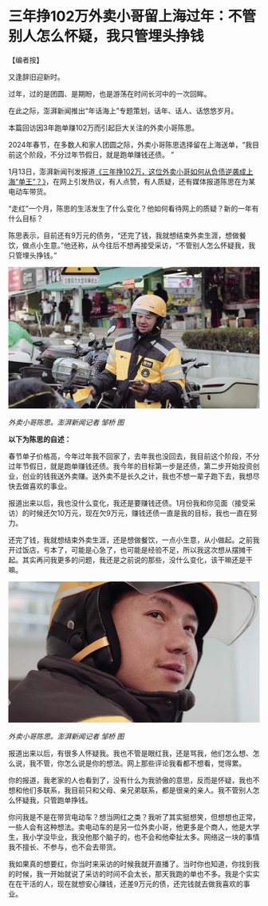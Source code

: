 # 三年挣102万外卖小哥留上海过年：不管别人怎么怀疑，我只管埋头挣钱

【编者按】

又逢辞旧迎新时。

过年，过的是团圆、是期盼，也是游荡在时间长河中的一次回眸。

在此之际，澎湃新闻推出“年话海上”专题策划，话年、话人、话悠悠岁月。

本篇回访因3年跑单赚102万而引起巨大关注的外卖小哥陈思。

2024年春节，在多数人和家人团圆之际，外卖小哥陈思选择留在上海送单，“我目前这个阶段，不分过年节假日，就是跑单赚钱还债。 ”

1月13日，澎湃新闻刊发报道[《三年挣102万，这位外卖小哥如何从负债逆袭成上海“单王”？》](https://news.qq.com/rain/a/20240113A06FIJ00)，在网上引发热议，有人点赞，有人质疑，还有媒体报道陈思在为某电动车带货。

“走红”一个月，陈思的生活发生了什么变化？他如何看待网上的质疑？新的一年有什么目标？

陈思表示，目前还有9万元的债务，“还完了钱，我就想结束外卖生涯，想做餐饮，做点小生意。”他还称，从今往后不想再接受采访，“不管别人怎么怀疑我，我只管埋头挣钱。”

![09cc4e6909afcf8b3a7989d0763bf180.jpg](https://raw.githubusercontent.com/qqhsx/qqnews_image/main/2024/02/12/三年挣102万外卖小哥留上海过年：不管别人怎么怀疑，我只管埋头挣钱/09cc4e6909afcf8b3a7989d0763bf180.jpg)

_外卖小哥陈思。澎湃新闻记者 邹桥 图_

**以下为陈思的自述：**

春节单子价格高，今年过年我不回家了，去年我也没回去，我目前这个阶段，不分过年节假日，就是跑单赚钱还债。我今年的目标第一步是还债，第二步开始投资创业，创业的钱我送外卖赚。送外卖不是长久之计，我也不想一辈子跑下去，我想尽快去做喜欢的事业。

报道出来以后，我也没什么变化，我还是要赚钱还债。1月份我和你见面（接受采访）的时候还欠10万元，现在欠9万元，赚钱还债一直是我的目标，我也一直在努力。

还完了钱，我就想结束外卖生涯，还是想做餐饮，一点小生意，从小做起。之前我开过饭店，亏本了，可能是心急了，也可能是经验不足，所以我这次想从摆摊干起。其实再问我更多的问题，我还是之前说的那些，没什么变化，该干嘛还是干嘛。

![b14bfb93bc41363c0dc351fc9b679c1f.jpg](https://raw.githubusercontent.com/qqhsx/qqnews_image/main/2024/02/12/三年挣102万外卖小哥留上海过年：不管别人怎么怀疑，我只管埋头挣钱/b14bfb93bc41363c0dc351fc9b679c1f.jpg)

_外卖小哥陈思。澎湃新闻记者 邹桥 图_

报道出来以后，有很多人怀疑我。我也不管是眼红我，还是骂我，他们怎么想、怎么说，我不管，你怎么说是你的想法。网上那些评论我看都不想看，觉得累。

你的报道，我老家的人也看到了，没有什么为我骄傲的意思，反而是怀疑，我也不想和他们多联系，我目前只和父母、亲兄弟联系，都是很亲的亲人。我不管别人怎么怀疑我，只管跑单挣钱。

你问我是不是在带货电动车？想当网红之类？我听了其实挺想笑，但想想也正常，一些人会有这种想法。卖电动车的是另一位外卖小哥，他更多是个商人，他是大学生，我小学没毕业，我没他那个脑子的，也不会和他牵扯太多。网络这一块的事情我不擅长、不参与，也不会去带货。

我如果真的想要红，你当时来采访的时候我就开直播了。当时你也知道，你找到我的时候，我一开始就说了采访的时间不会太长，那天我跑的单也不多。我是个实实在在干活的人，现在就想安心赚钱，还差9万元的债，还完钱就去做我喜欢的事业。

